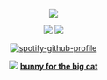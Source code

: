 <div id="header" align="center">

![](https://64.media.tumblr.com/e803877fb657f1e68d187864db25cd15/215cf8b0e7f43249-62/s1280x1920/3092ac423c151efc8557f8443ee8aa113bf3b7c7.gifv)

![](https://64.media.tumblr.com/4edba2d9d105f7afae27739cf85a54fc/8574ac30b86e31bd-8d/s250x400/f6f7a3634142430eb2a7c118a71999fad642a971.gifv) ![](https://64.media.tumblr.com/cf4406c9a1defeb2d766f9ebe7028408/65ab56dd16d6c002-8f/s100x200/80dd5ed55e5406a9315951959ec2d6d89cae7f97.gifv)

[![spotify-github-profile](https://spotify-github-profile.kittinanx.com/api/view?uid=31vqck2xnl327xecntooe7ptxtrq&cover_image=true&theme=novatorem&show_offline=false&background_color=121212&interchange=true&bar_color=ff0000&bar_color_cover=false)](https://spotify-github-profile.kittinanx.com/api/view?uid=31vqck2xnl327xecntooe7ptxtrq&redirect=true)

![](https://64.media.tumblr.com/354063e3ef7eee7137a9366079138db4/4309b18b7b95e021-23/s1280x1920/de081e012666f8e37cca27cb555eb78616985c4b.pnj)
[**bunny for the big cat**](https://github.com/gear4delts)

